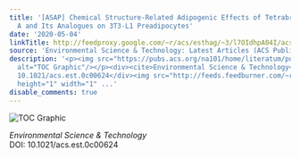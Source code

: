 ```yaml
---
title: '[ASAP] Chemical Structure-Related Adipogenic Effects of Tetrabromobisphenol
  A and Its Analogues on 3T3-L1 Preadipocytes'
date: '2020-05-04'
linkTitle: http://feedproxy.google.com/~r/acs/esthag/~3/l7OIdhpA04I/acs.est.0c00624
source: 'Environmental Science & Technology: Latest Articles (ACS Publications)'
description: '<p><img src="https://pubs.acs.org/na101/home/literatum/publisher/achs/journals/content/esthag/0/esthag.ahead-of-print/acs.est.0c00624/20200504/images/medium/es0c00624_0006.gif"
  alt="TOC Graphic"/></p><div><cite>Environmental Science & Technology</cite></div><div>DOI:
  10.1021/acs.est.0c00624</div><img src="http://feeds.feedburner.com/~r/acs/esthag/~4/l7OIdhpA04I"
  height="1" width="1" ...'
disable_comments: true
---
```

<p><img src="https://pubs.acs.org/na101/home/literatum/publisher/achs/journals/content/esthag/0/esthag.ahead-of-print/acs.est.0c00624/20200504/images/medium/es0c00624_0006.gif" alt="TOC Graphic"/></p><div><cite>Environmental Science & Technology</cite></div><div>DOI: 10.1021/acs.est.0c00624</div><img src="http://feeds.feedburner.com/~r/acs/esthag/~4/l7OIdhpA04I" height="1" width="1" ...
